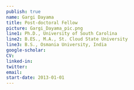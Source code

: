 ```yaml
---
publish: true
name: Gargi Dayama
title: Post-doctoral Fellow 
picture: Gargi_Dayama_pic.png
line1: Ph.D., University of South Carolina
line2: B.ES., M.A., St. Cloud State University 
line3: B.S., Osmania University, India
google-scholar: 
CV:
linked-in: 
twitter:
email:
start-date: 2013-01-01
---
```

